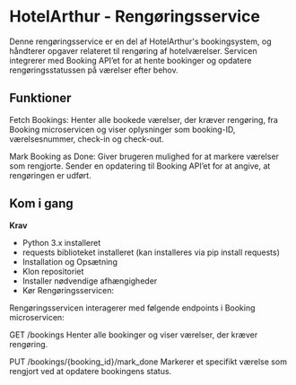 # HotelArthur - Rengøringsservice
Denne rengøringsservice er en del af HotelArthur's bookingsystem, og håndterer opgaver relateret til rengøring af hotelværelser. Servicen integrerer med Booking API’et for at hente bookinger og opdatere rengøringsstatussen på værelser efter behov.

## Funktioner
Fetch Bookings: Henter alle bookede værelser, der kræver rengøring, fra Booking microservicen og viser oplysninger som booking-ID, værelsesnummer, check-in og check-out.

Mark Booking as Done: Giver brugeren mulighed for at markere værelser som rengjorte. Sender en opdatering til Booking API’et for at angive, at rengøringen er udført.

## Kom i gang
**Krav**
- Python 3.x installeret
- requests biblioteket installeret (kan installeres via pip install requests)
- Installation og Opsætning
- Klon repositoriet
- Installer nødvendige afhængigheder
- Kør Rengøringsservicen:

Rengøringsservicen interagerer med følgende endpoints i Booking microservicen:

GET /bookings
Henter alle bookinger og viser værelser, der kræver rengøring.

PUT /bookings/{booking_id}/mark_done
Markerer et specifikt værelse som rengjort ved at opdatere bookingens status.